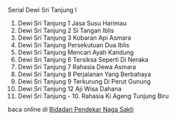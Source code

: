 Serial Dewi Sri Tanjung I
01. Dewi Sri Tanjung 1 Jasa Susu Harimau
02. Dewi Sri Tanjung 2 Si Tangan Iblis
03. Dewi Sri Tanjung 3 Kobaran Api Asmara
04. Dewi Sri Tanjung Persekutuan Dua Iblis
05. Dewi Sri Tanjung Mencari Ayah Kandung
06. Dewi Sri Tanjung 6 Tersiksa Seperti Di Neraka
07. Dewi Sri Tanjung 7 Rahasia Dewa Asmara
08. Dewi Sri Tanjung 8 Perjalanan Yang Berbahaya
09. Dewi Sri Tanjung 9 Terkurung Di Perut Gunung
10. Dewi Sri Tanjung 12 Aji Wisa Dahana
11. Dewi Sri Tanjung - 10. Rahasia Ki Ageng Tunjung
Biru

baca online di <a href='http://cerita-silat.mywapblog.com' title='Pedang Sakti Cersil Istana Pendekar Dewa Naga Raja Iblis Racun Ceritasilat '> Bidadari Pendekar Naga Sakti</a>